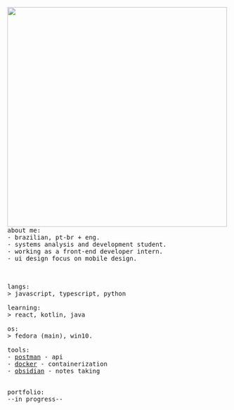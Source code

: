 <p float="left">
 <img src="https://github.com/bjmontr/bjmontr/blob/main/side_imgs/img1.jpg" width="500" align="left">
  <p float="left">
    <samp>
      <br>
      <br>
      about me:<br>
             - brazilian, pt-br + eng.<br>
             - systems analysis and development student.<br>
             - working as a front-end developer intern.<br>
             - ui design focus on mobile design.<br>
      <br>
      <br>
      <br>
      langs:<br>
          > javascript, typescript, python
      <br>
      <br>
      learning:<br>
          > react, kotlin, java
      <br>
      <br>
      os:<br>
        > fedora (main), win10.
      <br>
      <br>
      tools:<br>
          - <a href="https://github.com/mandiant/flare-vm">postman</a> - api<br>
          - <a href="https://www.genymotion.com/">docker</a> - containerization <br>
          - <a href="https://obsidian.md/">obsidian</a> - notes taking<br> 
     <br>
     <br>
     portfolio:<br>
         --in progress--
      <b>
    </samp>
  </p>
</p>
